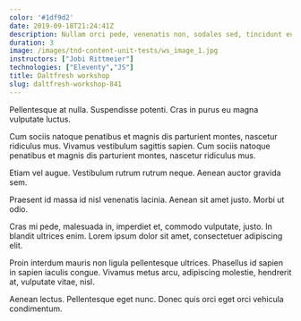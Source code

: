 ```yaml
---
color: '#1df9d2'
date: 2019-09-18T21:24:41Z
description: Nullam orci pede, venenatis non, sodales sed, tincidunt eu, felis.
duration: 3
image: /images/tnd-content-unit-tests/ws_image_1.jpg
instructors: ["Jobi Rittmeier"]
technologies: ["Eleventy","JS"]
title: Daltfresh workshop
slug: daltfresh-workshop-841
---
```

Pellentesque at nulla. Suspendisse potenti. Cras in purus eu magna vulputate luctus.

Cum sociis natoque penatibus et magnis dis parturient montes, nascetur ridiculus mus. Vivamus vestibulum sagittis sapien. Cum sociis natoque penatibus et magnis dis parturient montes, nascetur ridiculus mus.

Etiam vel augue. Vestibulum rutrum rutrum neque. Aenean auctor gravida sem.

Praesent id massa id nisl venenatis lacinia. Aenean sit amet justo. Morbi ut odio.

Cras mi pede, malesuada in, imperdiet et, commodo vulputate, justo. In blandit ultrices enim. Lorem ipsum dolor sit amet, consectetuer adipiscing elit.

Proin interdum mauris non ligula pellentesque ultrices. Phasellus id sapien in sapien iaculis congue. Vivamus metus arcu, adipiscing molestie, hendrerit at, vulputate vitae, nisl.

Aenean lectus. Pellentesque eget nunc. Donec quis orci eget orci vehicula condimentum.
